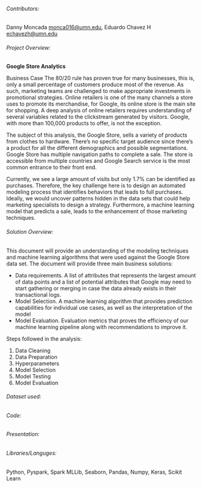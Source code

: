 ###### Contributors:

Danny Moncada monca016@umn.edu, Eduardo Chavez H echavezh@umn.edu

###### Project Overview:
__Google Store Analytics__

Business Case
The 80/20 rule has proven true for many businesses, this is, only a small percentage of customers produce most of the revenue. As such, marketing teams are challenged to make appropriate investments in promotional strategies. Online retailers is one of the many channels a store uses to promote its merchandise, for Google, its online store is the main site for shopping. A deep analysis of online retailers requires understanding of several variables related to the clickstream generated by visitors. Google, with more than 100,000 products to offer, is not the exception.

The subject of this analysis, the Google Store, sells a variety of products from clothes to hardware. There’s no specific target audience since there’s a product for all the different demographics and possible segmentations. Google Store has multiple navigation paths to complete a sale. The store is accessible from multiple countries and Google Search service is the most common entrance to their front end.

Currently, we see a large amount of visits but only 1.7% can be identified as purchases. Therefore, the key challenge here is to design an automated modeling process that identifies behaviors that leads to full purchases. Ideally, we would uncover patterns hidden in the data sets that could help marketing specialists to design a strategy. Furthermore, a machine learning model that predicts a sale, leads to the enhancement of those marketing techniques.

###### Solution Overview:

This document will provide an understanding of the modeling techniques and machine learning algorithms that were used against the Google Store data set. The document will provide three main business solutions:

* Data requirements. A list of attributes that represents the largest amount of data points and a list of potential attributes that Google may need to start gathering or merging in case the data already exists in their transactional logs.
* Model Selection. A machine learning algorithm that provides prediction capabilities for individual use cases, as well as the interpretation of the model
* Model Evaluation. Evaluation metrics that proves the efficiency of our machine learning pipeline along with recommendations to improve it.

Steps followed in the analysis:

1.  Data Cleaning
2. Data Preparation
3. Hyperparameters
4. Model Selection
5. Model Testing
6. Model Evaluation

###### Dataset used:

###### Code:


###### Presentation:


###### Libraries/Languges: 
Python, Pyspark, Spark MLLib, Seaborn, Pandas, Numpy, Keras, Scikit Learn
